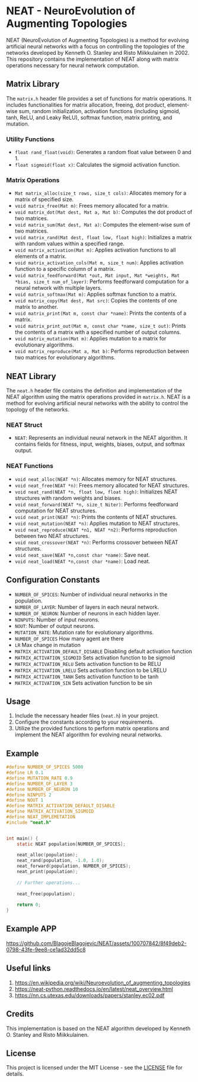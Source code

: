 # NEAT - NeuroEvolution of Augmenting Topologies

NEAT (NeuroEvolution of Augmenting Topologies) is a method for evolving artificial neural networks with a focus on controlling the topologies of the networks developed by Kenneth O. Stanley and Risto Miikkulainen in 2002. This repository contains the implementation of NEAT along with matrix operations necessary for neural network computation.

## Matrix Library

The `matrix.h` header file provides a set of functions for matrix operations. It includes functionalities for matrix allocation, freeing, dot product, element-wise sum, random initialization, activation functions (including sigmoid, tanh, ReLU, and Leaky ReLU), softmax function, matrix printing, and mutation.

### Utility Functions
- `float rand_float(void)`: Generates a random float value between 0 and 1.
- `float sigmoid(float x)`: Calculates the sigmoid activation function.

### Matrix Operations
- `Mat matrix_alloc(size_t rows, size_t cols)`: Allocates memory for a matrix of specified size.
- `void matrix_free(Mat m)`: Frees memory allocated for a matrix.
- `void matrix_dot(Mat dest, Mat a, Mat b)`: Computes the dot product of two matrices.
- `void matrix_sum(Mat dest, Mat a)`: Computes the element-wise sum of two matrices.
- `void matrix_rand(Mat dest, float low, float high)`: Initializes a matrix with random values within a specified range.
- `void matrix_activation(Mat m)`: Applies activation functions to all elements of a matrix.
- `void matrix_activation_cols(Mat m, size_t num)`: Applies activation function to a specific column of a matrix.
- `void matrix_feedforward(Mat *out, Mat input, Mat *weights, Mat *bias, size_t num_of_layer)`: Performs feedforward computation for a neural network with multiple layers.
- `void matrix_softmax(Mat m)`: Applies softmax function to a matrix.
- `void matrix_copy(Mat dest, Mat src)`: Copies the contents of one matrix to another.
- `void matrix_print(Mat m, const char *name)`: Prints the contents of a matrix.
- `void matrix_print_out(Mat m, const char *name, size_t out)`: Prints the contents of a matrix with a specified number of output columns.
- `void matrix_mutation(Mat m)`: Applies mutation to a matrix for evolutionary algorithms.
- `void matrix_reproduce(Mat a, Mat b)`: Performs reproduction between two matrices for evolutionary algorithms.

## NEAT Library

The `neat.h` header file contains the definition and implementation of the NEAT algorithm using the matrix operations provided in `matrix.h`. NEAT is a method for evolving artificial neural networks with the ability to control the topology of the networks.

### NEAT Struct
- `NEAT`: Represents an individual neural network in the NEAT algorithm. It contains fields for fitness, input, weights, biases, output, and softmax output.

### NEAT Functions
- `void neat_alloc(NEAT *n)`: Allocates memory for NEAT structures.
- `void neat_free(NEAT *n)`: Frees memory allocated for NEAT structures.
- `void neat_rand(NEAT *n, float low, float high)`: Initializes NEAT structures with random weights and biases.
- `void neat_forward(NEAT *n, size_t Niter)`: Performs feedforward computation for NEAT structures.
- `void neat_print(NEAT *n)`: Prints the contents of NEAT structures.
- `void neat_mutation(NEAT *n)`: Applies mutation to NEAT structures.
- `void neat_reproduce(NEAT *n1, NEAT *n2)`: Performs reproduction between two NEAT structures.
- `void neat_crossover(NEAT *n)`: Performs crossover between NEAT structures.
- `void neat_save(NEAT *n,const char *name)`: Save neat.
- `void neat_load(NEAT *n,const char *name)`: Load neat.

## Configuration Constants
- `NUMBER_OF_SPICES`: Number of individual neural networks in the population.
- `NUMBER_OF_LAYER`: Number of layers in each neural network.
- `NUMBER_OF_NEURON`: Number of neurons in each hidden layer.
- `NINPUTS`: Number of input neurons.
- `NOUT`: Number of output neurons.
- `MUTATION_RATE`: Mutation rate for evolutionary algorithms.
- `NUMBER_OF_SPICES` How many agent are there  
- `LR`  Max change in mutation
- `MATRIX_ACTIVATION_DEFAULT_DISABLE` Disabling default activation function
- `MATRIX_ACTIVATION_SIGMOID`    Sets activation function to be sigmoid
- `MATRIX_ACTIVATION_RELU`    Sets activation function to be RELU
- `MATRIX_ACTIVATION_LRELU`    Sets activation function to be LRELU
- `MATRIX_ACTIVATION_TANH`    Sets activation function to be tanh
- `MATRIX_ACTIVATION_SIN`    Sets activation function to be sin
## Usage
1. Include the necessary header files (`neat.h`) in your project.
2. Configure the constants according to your requirements.
3. Utilize the provided functions to perform matrix operations and implement the NEAT algorithm for evolving neural networks.

## Example
```c
#define NUMBER_OF_SPICES 5000
#define LR 0.1
#define MUTATION_RATE 0.9
#define NUMBER_OF_LAYER 3
#define NUMBER_OF_NEURON 10
#define NINPUTS 2
#define NOUT 1
#define MATRIX_ACTIVATION_DEFAULT_DISABLE
#define MATRIX_ACTIVATION_SIGMOID
#define NEAT_IMPLEMETATION
#include "neat.h"


int main() {
    static NEAT population[NUMBER_OF_SPICES];
    
    neat_alloc(population);
    neat_rand(population, -1.0, 1.0);
    neat_forward(population, NUMBER_OF_SPICES);
    neat_print(population);
    
    // Further operations...
    
    neat_free(population);
    
    return 0;
}
```
## Example APP


https://github.com/BlagojeBlagojevic/NEAT/assets/100707842/8f49deb2-0798-43fe-9ee8-ce1ad32dd5c8



## Useful links
1. https://en.wikipedia.org/wiki/Neuroevolution_of_augmenting_topologies
2. https://neat-python.readthedocs.io/en/latest/neat_overview.html
3. https://nn.cs.utexas.edu/downloads/papers/stanley.ec02.pdf

## Credits
This implementation is based on the NEAT algorithm developed by Kenneth O. Stanley and Risto Miikkulainen.

## License
This project is licensed under the MIT License - see the [LICENSE](LICENSE) file for details.
